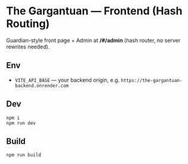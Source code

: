 # The Gargantuan — Frontend (Hash Routing)

Guardian-style front page + Admin at **/#/admin** (hash router, no server rewrites needed).

## Env
- `VITE_API_BASE` — your backend origin, e.g. `https://the-gargantuan-backend.onrender.com`

## Dev
```
npm i
npm run dev
```

## Build
```
npm run build
```
